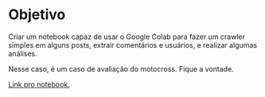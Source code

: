 # Objetivo

Criar um notebook capaz de usar o Google Colab para fazer um crawler simples em alguns posts, extrair comentários e usuários, e realizar algumas análises.

Nesse caso, é um caso de avaliação do motocross. Fique a vontade.

[Link pro notebook.](Colab_Instagram_Conti_Motocross.ipynb)
